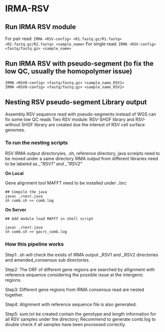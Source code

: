# IRMA-RSV
## Run IRMA RSV module
For pair read:
`IRMA <RSV-config> <R1.fastq.gz/R1.fastq> <R2.fastq.gz/R2.fastq> <sample_name>`
For single read:
`IRMA <RSV-config> <fastq/fastq.gz> <sample_name>`



## Run IRMA RSV with pseudo-segment (to fix the low QC, usually the homopolymer issue)
```
IRMA <RSV0-config> <fastq/fastq.gz> <sample_name_RSV1>
IRMA <RSV0-config> <fastq/fastq.gz> <sample_name_RSV2>
```
## Nesting RSV pseudo-segment Library output
Assembly RSV sequence read with pseudo-segments instead of WGS can fix some low QC reads
Two RSV module: RSV-SHGF library and RSV-without SHGF library are created due the interest of RSV cell surface genomes.

### To run the nesting scripts

RSV IRMA output directoryies, .sh, reference directory, java screipts need to be moved under a same directory
IRMA output from different libraries need to be labeled as _"*_RSV1"_ and _"*_RSV2"_

**On Local**

Gene alignment tool MAFFT need to be installed under ./src
```
## Compile the java
javac ./nest.java
sh comb.sh >> comb.log

```
**On Server**
```
## Add module load MAFFT in shell script

javac ./nest.java
sh comb.sh >> gacrc_comb.log
```

### How this pipeline works
Step1: .sh will check the exists of IRMA output _RSV1 and _RSV2 directories and amended_consensus sub directories.

Step2: The ORF of different gene regions are searched by allignment with reference sequence considering the possible issue at the intergenic regions.

Step3: Different gene regions from IRMA consensus read are nested together.

Step4: Alignment with reference sequence file is also generated.

Step5: sum.txt be created contain the genotype and length information for all RSV samples under the directory; Recommend to generate comb.log to double check if all samples have been processed correctly.
